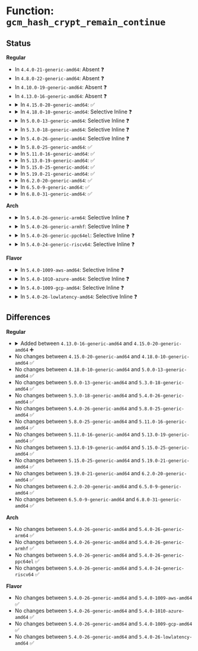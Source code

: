 # Function: <code>gcm_hash_crypt_remain_continue</code>

## Status
<b>Regular</b>
<ul>
<li>
In <code>4.4.0-21-generic-amd64</code>: Absent ❓
</li>
<li>
In <code>4.8.0-22-generic-amd64</code>: Absent ❓
</li>
<li>
In <code>4.10.0-19-generic-amd64</code>: Absent ❓
</li>
<li>
In <code>4.13.0-16-generic-amd64</code>: Absent ❓
</li>
<li>
<details>
<summary>In <code>4.15.0-20-generic-amd64</code>: ✅</summary>

```c
int gcm_hash_crypt_remain_continue(struct aead_request * req, u32 flags)
```

```json
{
  "name": "gcm_hash_crypt_remain_continue",
  "collision_type": "Unique Static",
  "inline_type": "No",
  "funcs": [
    {
      "addr": 18446744071583270448,
      "name": "gcm_hash_crypt_remain_continue",
      "external": false,
      "loc": "crypto/gcm.c:286",
      "file": "crypto/gcm.c",
      "inline": "seen, unknown",
      "caller_inline": [],
      "caller_func": [
        "crypto/gcm.c:gcm_hash_assoc_remain_continue",
        "crypto/gcm.c:gcm_hash_crypt_continue",
        "crypto/gcm.c:gcm_hash_crypt_remain_done"
      ]
    }
  ],
  "symbols": [
    {
      "addr": 18446744071583270448,
      "name": "gcm_hash_crypt_remain_continue",
      "section": ".text",
      "bind": "STB_LOCAL",
      "size": 260
    }
  ]
}
```
</details>
</li>
<li>
<details>
<summary>In <code>4.18.0-10-generic-amd64</code>: Selective Inline ❓</summary>

```c
int gcm_hash_crypt_remain_continue(struct aead_request * req, u32 flags)
```

```json
{
  "name": "gcm_hash_crypt_remain_continue",
  "collision_type": "Unique Static",
  "inline_type": "Selective",
  "funcs": [
    {
      "addr": 18446744071583479168,
      "name": "gcm_hash_crypt_remain_continue",
      "external": false,
      "loc": "crypto/gcm.c:286",
      "file": "crypto/gcm.c",
      "inline": "not declared, inlined",
      "caller_inline": [],
      "caller_func": [
        "crypto/gcm.c:gcm_hash_assoc_remain_continue",
        "crypto/gcm.c:gcm_hash_crypt_continue",
        "crypto/gcm.c:gcm_hash_crypt_remain_done"
      ]
    }
  ],
  "symbols": [
    {
      "addr": 18446744071583479168,
      "name": "gcm_hash_crypt_remain_continue",
      "section": ".text",
      "bind": "STB_LOCAL",
      "size": 245
    }
  ]
}
```
</details>
</li>
<li>
<details>
<summary>In <code>5.0.0-13-generic-amd64</code>: Selective Inline ❓</summary>

```c
int gcm_hash_crypt_remain_continue(struct aead_request * req, u32 flags)
```

```json
{
  "name": "gcm_hash_crypt_remain_continue",
  "collision_type": "Unique Static",
  "inline_type": "Selective",
  "funcs": [
    {
      "addr": 18446744071583599616,
      "name": "gcm_hash_crypt_remain_continue",
      "external": false,
      "loc": "crypto/gcm.c:286",
      "file": "crypto/gcm.c",
      "inline": "not declared, inlined",
      "caller_inline": [],
      "caller_func": [
        "crypto/gcm.c:gcm_hash_assoc_remain_continue",
        "crypto/gcm.c:gcm_hash_crypt_continue",
        "crypto/gcm.c:gcm_hash_crypt_remain_done"
      ]
    }
  ],
  "symbols": [
    {
      "addr": 18446744071583599616,
      "name": "gcm_hash_crypt_remain_continue",
      "section": ".text",
      "bind": "STB_LOCAL",
      "size": 245
    }
  ]
}
```
</details>
</li>
<li>
<details>
<summary>In <code>5.3.0-18-generic-amd64</code>: Selective Inline ❓</summary>

```c
int gcm_hash_crypt_remain_continue(struct aead_request * req, u32 flags)
```

```json
{
  "name": "gcm_hash_crypt_remain_continue",
  "collision_type": "Unique Static",
  "inline_type": "Selective",
  "funcs": [
    {
      "addr": 18446744071583787136,
      "name": "gcm_hash_crypt_remain_continue",
      "external": false,
      "loc": "crypto/gcm.c:283",
      "file": "crypto/gcm.c",
      "inline": "not declared, inlined",
      "caller_inline": [],
      "caller_func": [
        "crypto/gcm.c:gcm_hash_assoc_remain_continue",
        "crypto/gcm.c:gcm_hash_crypt_continue",
        "crypto/gcm.c:gcm_hash_crypt_remain_done"
      ]
    }
  ],
  "symbols": [
    {
      "addr": 18446744071583787136,
      "name": "gcm_hash_crypt_remain_continue",
      "section": ".text",
      "bind": "STB_LOCAL",
      "size": 246
    }
  ]
}
```
</details>
</li>
<li>
<details>
<summary>In <code>5.4.0-26-generic-amd64</code>: Selective Inline ❓</summary>

```c
int gcm_hash_crypt_remain_continue(struct aead_request * req, u32 flags)
```

```json
{
  "name": "gcm_hash_crypt_remain_continue",
  "collision_type": "Unique Static",
  "inline_type": "Selective",
  "funcs": [
    {
      "addr": 18446744071583890080,
      "name": "gcm_hash_crypt_remain_continue",
      "external": false,
      "loc": "crypto/gcm.c:270",
      "file": "crypto/gcm.c",
      "inline": "not declared, inlined",
      "caller_inline": [],
      "caller_func": [
        "crypto/gcm.c:gcm_hash_assoc_remain_continue",
        "crypto/gcm.c:gcm_hash_crypt_continue",
        "crypto/gcm.c:gcm_hash_crypt_remain_done"
      ]
    }
  ],
  "symbols": [
    {
      "addr": 18446744071583890080,
      "name": "gcm_hash_crypt_remain_continue",
      "section": ".text",
      "bind": "STB_LOCAL",
      "size": 246
    }
  ]
}
```
</details>
</li>
<li>
<details>
<summary>In <code>5.8.0-25-generic-amd64</code>: ✅</summary>

```c
int gcm_hash_crypt_remain_continue(struct aead_request * req, u32 flags)
```

```json
{
  "name": "gcm_hash_crypt_remain_continue",
  "collision_type": "Unique Static",
  "inline_type": "No",
  "funcs": [
    {
      "addr": 18446744071584279856,
      "name": "gcm_hash_crypt_remain_continue",
      "external": false,
      "loc": "crypto/gcm.c:264",
      "file": "crypto/gcm.c",
      "inline": "seen, unknown",
      "caller_inline": [],
      "caller_func": [
        "crypto/gcm.c:gcm_hash_assoc_remain_continue",
        "crypto/gcm.c:gcm_hash_crypt_continue",
        "crypto/gcm.c:gcm_hash_crypt_remain_done"
      ]
    }
  ],
  "symbols": [
    {
      "addr": 18446744071584279856,
      "name": "gcm_hash_crypt_remain_continue",
      "section": ".text",
      "bind": "STB_LOCAL",
      "size": 81
    }
  ]
}
```
</details>
</li>
<li>
<details>
<summary>In <code>5.11.0-16-generic-amd64</code>: ✅</summary>

```c
int gcm_hash_crypt_remain_continue(struct aead_request * req, u32 flags)
```

```json
{
  "name": "gcm_hash_crypt_remain_continue",
  "collision_type": "Unique Static",
  "inline_type": "No",
  "funcs": [
    {
      "addr": 18446744071584398512,
      "name": "gcm_hash_crypt_remain_continue",
      "external": false,
      "loc": "crypto/gcm.c:264",
      "file": "crypto/gcm.c",
      "inline": "seen, unknown",
      "caller_inline": [],
      "caller_func": [
        "crypto/gcm.c:gcm_hash_assoc_remain_continue",
        "crypto/gcm.c:gcm_hash_crypt_continue",
        "crypto/gcm.c:gcm_hash_crypt_remain_done"
      ]
    }
  ],
  "symbols": [
    {
      "addr": 18446744071584398512,
      "name": "gcm_hash_crypt_remain_continue",
      "section": ".text",
      "bind": "STB_LOCAL",
      "size": 81
    }
  ]
}
```
</details>
</li>
<li>
<details>
<summary>In <code>5.13.0-19-generic-amd64</code>: ✅</summary>

```c
int gcm_hash_crypt_remain_continue(struct aead_request * req, u32 flags)
```

```json
{
  "name": "gcm_hash_crypt_remain_continue",
  "collision_type": "Unique Static",
  "inline_type": "No",
  "funcs": [
    {
      "addr": 18446744071584432624,
      "name": "gcm_hash_crypt_remain_continue",
      "external": false,
      "loc": "crypto/gcm.c:264",
      "file": "crypto/gcm.c",
      "inline": "seen, unknown",
      "caller_inline": [],
      "caller_func": [
        "crypto/gcm.c:gcm_hash_assoc_remain_continue",
        "crypto/gcm.c:gcm_hash_crypt_continue",
        "crypto/gcm.c:gcm_hash_crypt_remain_done"
      ]
    }
  ],
  "symbols": [
    {
      "addr": 18446744071584432624,
      "name": "gcm_hash_crypt_remain_continue",
      "section": ".text",
      "bind": "STB_LOCAL",
      "size": 260
    }
  ]
}
```
</details>
</li>
<li>
<details>
<summary>In <code>5.15.0-25-generic-amd64</code>: ✅</summary>

```c
int gcm_hash_crypt_remain_continue(struct aead_request * req, u32 flags)
```

```json
{
  "name": "gcm_hash_crypt_remain_continue",
  "collision_type": "Unique Static",
  "inline_type": "No",
  "funcs": [
    {
      "addr": 18446744071584829984,
      "name": "gcm_hash_crypt_remain_continue",
      "external": false,
      "loc": "crypto/gcm.c:264",
      "file": "crypto/gcm.c",
      "inline": "seen, unknown",
      "caller_inline": [],
      "caller_func": [
        "crypto/gcm.c:gcm_hash_assoc_remain_continue",
        "crypto/gcm.c:gcm_hash_crypt_continue",
        "crypto/gcm.c:gcm_hash_crypt_remain_done"
      ]
    }
  ],
  "symbols": [
    {
      "addr": 18446744071584829984,
      "name": "gcm_hash_crypt_remain_continue",
      "section": ".text",
      "bind": "STB_LOCAL",
      "size": 260
    }
  ]
}
```
</details>
</li>
<li>
<details>
<summary>In <code>5.19.0-21-generic-amd64</code>: ✅</summary>

```c
int gcm_hash_crypt_remain_continue(struct aead_request * req, u32 flags)
```

```json
{
  "name": "gcm_hash_crypt_remain_continue",
  "collision_type": "Unique Static",
  "inline_type": "No",
  "funcs": [
    {
      "addr": 18446744071585522400,
      "name": "gcm_hash_crypt_remain_continue",
      "external": false,
      "loc": "crypto/gcm.c:264",
      "file": "crypto/gcm.c",
      "inline": "seen, unknown",
      "caller_inline": [],
      "caller_func": [
        "crypto/gcm.c:gcm_hash_assoc_remain_continue",
        "crypto/gcm.c:gcm_hash_crypt_continue",
        "crypto/gcm.c:gcm_hash_crypt_remain_done"
      ]
    }
  ],
  "symbols": [
    {
      "addr": 18446744071585522400,
      "name": "gcm_hash_crypt_remain_continue",
      "section": ".text",
      "bind": "STB_LOCAL",
      "size": 297
    }
  ]
}
```
</details>
</li>
<li>
<details>
<summary>In <code>6.2.0-20-generic-amd64</code>: ✅</summary>

```c
int gcm_hash_crypt_remain_continue(struct aead_request * req, u32 flags)
```

```json
{
  "name": "gcm_hash_crypt_remain_continue",
  "collision_type": "Unique Static",
  "inline_type": "No",
  "funcs": [
    {
      "addr": 18446744071586283424,
      "name": "gcm_hash_crypt_remain_continue",
      "external": false,
      "loc": "crypto/gcm.c:264",
      "file": "crypto/gcm.c",
      "inline": "seen, unknown",
      "caller_inline": [],
      "caller_func": [
        "crypto/gcm.c:gcm_hash_assoc_remain_continue",
        "crypto/gcm.c:gcm_hash_crypt_continue",
        "crypto/gcm.c:gcm_hash_crypt_remain_done"
      ]
    }
  ],
  "symbols": [
    {
      "addr": 18446744071586283424,
      "name": "gcm_hash_crypt_remain_continue",
      "section": ".text",
      "bind": "STB_LOCAL",
      "size": 297
    }
  ]
}
```
</details>
</li>
<li>
<details>
<summary>In <code>6.5.0-9-generic-amd64</code>: ✅</summary>

```c
int gcm_hash_crypt_remain_continue(struct aead_request * req, u32 flags)
```

```json
{
  "name": "gcm_hash_crypt_remain_continue",
  "collision_type": "Unique Static",
  "inline_type": "No",
  "funcs": [
    {
      "addr": 18446744071586527696,
      "name": "gcm_hash_crypt_remain_continue",
      "external": false,
      "loc": "crypto/gcm.c:264",
      "file": "crypto/gcm.c",
      "inline": "seen, unknown",
      "caller_inline": [],
      "caller_func": [
        "crypto/gcm.c:gcm_hash_assoc_remain_continue",
        "crypto/gcm.c:gcm_hash_crypt_continue",
        "crypto/gcm.c:gcm_hash_crypt_remain_done"
      ]
    }
  ],
  "symbols": [
    {
      "addr": 18446744071586527696,
      "name": "gcm_hash_crypt_remain_continue",
      "section": ".text",
      "bind": "STB_LOCAL",
      "size": 97
    }
  ]
}
```
</details>
</li>
<li>
<details>
<summary>In <code>6.8.0-31-generic-amd64</code>: ✅</summary>

```c
int gcm_hash_crypt_remain_continue(struct aead_request * req, u32 flags)
```

```json
{
  "name": "gcm_hash_crypt_remain_continue",
  "collision_type": "Unique Static",
  "inline_type": "No",
  "funcs": [
    {
      "addr": 18446744071586797728,
      "name": "gcm_hash_crypt_remain_continue",
      "external": false,
      "loc": "crypto/gcm.c:264",
      "file": "crypto/gcm.c",
      "inline": "seen, unknown",
      "caller_inline": [],
      "caller_func": [
        "crypto/gcm.c:gcm_hash_assoc_remain_continue",
        "crypto/gcm.c:gcm_hash_crypt_continue",
        "crypto/gcm.c:gcm_hash_crypt_remain_done"
      ]
    }
  ],
  "symbols": [
    {
      "addr": 18446744071586797728,
      "name": "gcm_hash_crypt_remain_continue",
      "section": ".text",
      "bind": "STB_LOCAL",
      "size": 97
    }
  ]
}
```
</details>
</li>
</ul>
<b>Arch</b>
<ul>
<li>
<details>
<summary>In <code>5.4.0-26-generic-arm64</code>: Selective Inline ❓</summary>

```c
int gcm_hash_crypt_remain_continue(struct aead_request * req, u32 flags)
```

```json
{
  "name": "gcm_hash_crypt_remain_continue",
  "collision_type": "Unique Static",
  "inline_type": "Selective",
  "funcs": [
    {
      "addr": 18446603336495712328,
      "name": "gcm_hash_crypt_remain_continue",
      "external": false,
      "loc": "crypto/gcm.c:270",
      "file": "crypto/gcm.c",
      "inline": "not declared, inlined",
      "caller_inline": [],
      "caller_func": [
        "crypto/gcm.c:gcm_hash_assoc_remain_continue",
        "crypto/gcm.c:gcm_hash_crypt_continue",
        "crypto/gcm.c:gcm_hash_crypt_remain_done"
      ]
    }
  ],
  "symbols": [
    {
      "addr": 18446603336495712328,
      "name": "gcm_hash_crypt_remain_continue",
      "section": ".text",
      "bind": "STB_LOCAL",
      "size": 268
    }
  ]
}
```
</details>
</li>
<li>
<details>
<summary>In <code>5.4.0-26-generic-armhf</code>: Selective Inline ❓</summary>

```c
int gcm_hash_crypt_remain_continue(struct aead_request * req, u32 flags)
```

```json
{
  "name": "gcm_hash_crypt_remain_continue",
  "collision_type": "Unique Static",
  "inline_type": "Selective",
  "funcs": [
    {
      "addr": 3229064600,
      "name": "gcm_hash_crypt_remain_continue",
      "external": false,
      "loc": "crypto/gcm.c:270",
      "file": "crypto/gcm.c",
      "inline": "not declared, inlined",
      "caller_inline": [],
      "caller_func": [
        "crypto/gcm.c:gcm_hash_assoc_remain_continue",
        "crypto/gcm.c:gcm_hash_crypt_continue",
        "crypto/gcm.c:gcm_hash_crypt_continue",
        "crypto/gcm.c:gcm_hash_crypt_remain_done"
      ]
    }
  ],
  "symbols": [
    {
      "addr": 3229064600,
      "name": "gcm_hash_crypt_remain_continue",
      "section": ".text",
      "bind": "STB_LOCAL",
      "size": 292
    }
  ]
}
```
</details>
</li>
<li>
<details>
<summary>In <code>5.4.0-26-generic-ppc64el</code>: Selective Inline ❓</summary>

```c
int gcm_hash_crypt_remain_continue(struct aead_request * req, u32 flags)
```

```json
{
  "name": "gcm_hash_crypt_remain_continue",
  "collision_type": "Unique Static",
  "inline_type": "Selective",
  "funcs": [
    {
      "addr": 13835058055289859776,
      "name": "gcm_hash_crypt_remain_continue",
      "external": false,
      "loc": "crypto/gcm.c:270",
      "file": "crypto/gcm.c",
      "inline": "not declared, inlined",
      "caller_inline": [],
      "caller_func": [
        "crypto/gcm.c:gcm_hash_assoc_remain_continue",
        "crypto/gcm.c:gcm_hash_crypt_continue",
        "crypto/gcm.c:gcm_hash_crypt_continue",
        "crypto/gcm.c:gcm_hash_crypt_remain_done"
      ]
    }
  ],
  "symbols": [
    {
      "addr": 13835058055289859776,
      "name": "gcm_hash_crypt_remain_continue",
      "section": ".text",
      "bind": "STB_LOCAL",
      "size": 352
    }
  ]
}
```
</details>
</li>
<li>
<details>
<summary>In <code>5.4.0-24-generic-riscv64</code>: Selective Inline ❓</summary>

```c
int gcm_hash_crypt_remain_continue(struct aead_request * req, u32 flags)
```

```json
{
  "name": "gcm_hash_crypt_remain_continue",
  "collision_type": "Unique Static",
  "inline_type": "Selective",
  "funcs": [
    {
      "addr": 18446743936274859816,
      "name": "gcm_hash_crypt_remain_continue",
      "external": false,
      "loc": "crypto/gcm.c:270",
      "file": "crypto/gcm.c",
      "inline": "not declared, inlined",
      "caller_inline": [],
      "caller_func": [
        "crypto/gcm.c:gcm_hash_assoc_remain_continue",
        "crypto/gcm.c:gcm_hash_crypt_continue",
        "crypto/gcm.c:gcm_hash_crypt_remain_done"
      ]
    }
  ],
  "symbols": [
    {
      "addr": 18446743936274859816,
      "name": "gcm_hash_crypt_remain_continue",
      "section": ".text",
      "bind": "STB_LOCAL",
      "size": 306
    }
  ]
}
```
</details>
</li>
</ul>
<b>Flavor</b>
<ul>
<li>
<details>
<summary>In <code>5.4.0-1009-aws-amd64</code>: Selective Inline ❓</summary>

```c
int gcm_hash_crypt_remain_continue(struct aead_request * req, u32 flags)
```

```json
{
  "name": "gcm_hash_crypt_remain_continue",
  "collision_type": "Unique Static",
  "inline_type": "Selective",
  "funcs": [
    {
      "addr": 18446744071583858816,
      "name": "gcm_hash_crypt_remain_continue",
      "external": false,
      "loc": "crypto/gcm.c:270",
      "file": "crypto/gcm.c",
      "inline": "not declared, inlined",
      "caller_inline": [],
      "caller_func": [
        "crypto/gcm.c:gcm_hash_assoc_remain_continue",
        "crypto/gcm.c:gcm_hash_crypt_continue",
        "crypto/gcm.c:gcm_hash_crypt_remain_done"
      ]
    }
  ],
  "symbols": [
    {
      "addr": 18446744071583858816,
      "name": "gcm_hash_crypt_remain_continue",
      "section": ".text",
      "bind": "STB_LOCAL",
      "size": 246
    }
  ]
}
```
</details>
</li>
<li>
<details>
<summary>In <code>5.4.0-1010-azure-amd64</code>: Selective Inline ❓</summary>

```c
int gcm_hash_crypt_remain_continue(struct aead_request * req, u32 flags)
```

```json
{
  "name": "gcm_hash_crypt_remain_continue",
  "collision_type": "Unique Static",
  "inline_type": "Selective",
  "funcs": [
    {
      "addr": 18446744071583795872,
      "name": "gcm_hash_crypt_remain_continue",
      "external": false,
      "loc": "crypto/gcm.c:270",
      "file": "crypto/gcm.c",
      "inline": "not declared, inlined",
      "caller_inline": [],
      "caller_func": [
        "crypto/gcm.c:gcm_hash_assoc_remain_continue",
        "crypto/gcm.c:gcm_hash_crypt_continue",
        "crypto/gcm.c:gcm_hash_crypt_remain_done"
      ]
    }
  ],
  "symbols": [
    {
      "addr": 18446744071583795872,
      "name": "gcm_hash_crypt_remain_continue",
      "section": ".text",
      "bind": "STB_LOCAL",
      "size": 246
    }
  ]
}
```
</details>
</li>
<li>
<details>
<summary>In <code>5.4.0-1009-gcp-amd64</code>: Selective Inline ❓</summary>

```c
int gcm_hash_crypt_remain_continue(struct aead_request * req, u32 flags)
```

```json
{
  "name": "gcm_hash_crypt_remain_continue",
  "collision_type": "Unique Static",
  "inline_type": "Selective",
  "funcs": [
    {
      "addr": 18446744071583842576,
      "name": "gcm_hash_crypt_remain_continue",
      "external": false,
      "loc": "crypto/gcm.c:270",
      "file": "crypto/gcm.c",
      "inline": "not declared, inlined",
      "caller_inline": [],
      "caller_func": [
        "crypto/gcm.c:gcm_hash_assoc_remain_continue",
        "crypto/gcm.c:gcm_hash_crypt_continue",
        "crypto/gcm.c:gcm_hash_crypt_remain_done"
      ]
    }
  ],
  "symbols": [
    {
      "addr": 18446744071583842576,
      "name": "gcm_hash_crypt_remain_continue",
      "section": ".text",
      "bind": "STB_LOCAL",
      "size": 246
    }
  ]
}
```
</details>
</li>
<li>
<details>
<summary>In <code>5.4.0-26-lowlatency-amd64</code>: Selective Inline ❓</summary>

```c
int gcm_hash_crypt_remain_continue(struct aead_request * req, u32 flags)
```

```json
{
  "name": "gcm_hash_crypt_remain_continue",
  "collision_type": "Unique Static",
  "inline_type": "Selective",
  "funcs": [
    {
      "addr": 18446744071583943648,
      "name": "gcm_hash_crypt_remain_continue",
      "external": false,
      "loc": "crypto/gcm.c:270",
      "file": "crypto/gcm.c",
      "inline": "not declared, inlined",
      "caller_inline": [],
      "caller_func": [
        "crypto/gcm.c:gcm_hash_assoc_remain_continue",
        "crypto/gcm.c:gcm_hash_crypt_continue",
        "crypto/gcm.c:gcm_hash_crypt_remain_done"
      ]
    }
  ],
  "symbols": [
    {
      "addr": 18446744071583943648,
      "name": "gcm_hash_crypt_remain_continue",
      "section": ".text",
      "bind": "STB_LOCAL",
      "size": 246
    }
  ]
}
```
</details>
</li>
</ul>

## Differences
<b>Regular</b>
<ul>
<li>
<details>
<summary>Added between <code>4.13.0-16-generic-amd64</code> and <code>4.15.0-20-generic-amd64</code> ➕</summary>

```c
int gcm_hash_crypt_remain_continue(struct aead_request * req, u32 flags)
```
</details>
</li>
<li>
No changes between <code>4.15.0-20-generic-amd64</code> and <code>4.18.0-10-generic-amd64</code> ✅
</li>
<li>
No changes between <code>4.18.0-10-generic-amd64</code> and <code>5.0.0-13-generic-amd64</code> ✅
</li>
<li>
No changes between <code>5.0.0-13-generic-amd64</code> and <code>5.3.0-18-generic-amd64</code> ✅
</li>
<li>
No changes between <code>5.3.0-18-generic-amd64</code> and <code>5.4.0-26-generic-amd64</code> ✅
</li>
<li>
No changes between <code>5.4.0-26-generic-amd64</code> and <code>5.8.0-25-generic-amd64</code> ✅
</li>
<li>
No changes between <code>5.8.0-25-generic-amd64</code> and <code>5.11.0-16-generic-amd64</code> ✅
</li>
<li>
No changes between <code>5.11.0-16-generic-amd64</code> and <code>5.13.0-19-generic-amd64</code> ✅
</li>
<li>
No changes between <code>5.13.0-19-generic-amd64</code> and <code>5.15.0-25-generic-amd64</code> ✅
</li>
<li>
No changes between <code>5.15.0-25-generic-amd64</code> and <code>5.19.0-21-generic-amd64</code> ✅
</li>
<li>
No changes between <code>5.19.0-21-generic-amd64</code> and <code>6.2.0-20-generic-amd64</code> ✅
</li>
<li>
No changes between <code>6.2.0-20-generic-amd64</code> and <code>6.5.0-9-generic-amd64</code> ✅
</li>
<li>
No changes between <code>6.5.0-9-generic-amd64</code> and <code>6.8.0-31-generic-amd64</code> ✅
</li>
</ul>
<b>Arch</b>
<ul>
<li>
No changes between <code>5.4.0-26-generic-amd64</code> and <code>5.4.0-26-generic-arm64</code> ✅
</li>
<li>
No changes between <code>5.4.0-26-generic-amd64</code> and <code>5.4.0-26-generic-armhf</code> ✅
</li>
<li>
No changes between <code>5.4.0-26-generic-amd64</code> and <code>5.4.0-26-generic-ppc64el</code> ✅
</li>
<li>
No changes between <code>5.4.0-26-generic-amd64</code> and <code>5.4.0-24-generic-riscv64</code> ✅
</li>
</ul>
<b>Flavor</b>
<ul>
<li>
No changes between <code>5.4.0-26-generic-amd64</code> and <code>5.4.0-1009-aws-amd64</code> ✅
</li>
<li>
No changes between <code>5.4.0-26-generic-amd64</code> and <code>5.4.0-1010-azure-amd64</code> ✅
</li>
<li>
No changes between <code>5.4.0-26-generic-amd64</code> and <code>5.4.0-1009-gcp-amd64</code> ✅
</li>
<li>
No changes between <code>5.4.0-26-generic-amd64</code> and <code>5.4.0-26-lowlatency-amd64</code> ✅
</li>
</ul>
